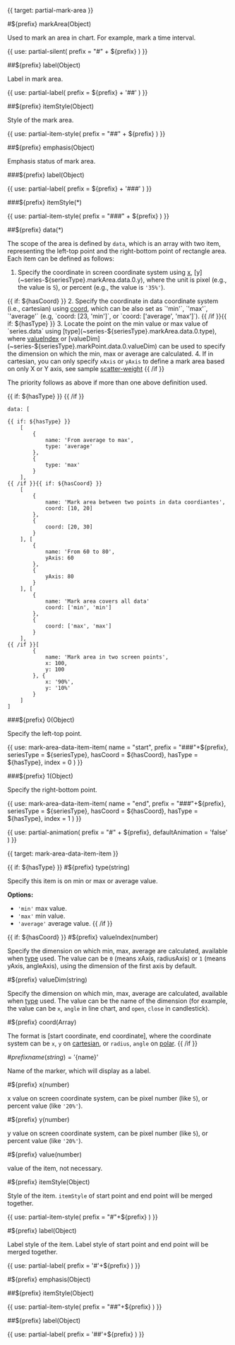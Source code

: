 
{{ target: partial-mark-area }}

#${prefix} markArea(Object)

Used to mark an area in chart. For example, mark a time interval.

{{ use: partial-silent(
    prefix = "#" + ${prefix}
) }}

##${prefix} label(Object)

Label in mark area.

{{ use: partial-label(
    prefix = ${prefix} + '##'
) }}

##${prefix} itemStyle(Object)

Style of the mark area.

{{ use: partial-item-style(
    prefix = "##" + ${prefix}
) }}

##${prefix} emphasis(Object)

Emphasis status of mark area.

###${prefix} label(Object)

{{ use: partial-label(
    prefix = ${prefix} + '###'
) }}

###${prefix} itemStyle(*)

{{ use: partial-item-style(
    prefix = "###" + ${prefix}
) }}

##${prefix} data(*)

The scope of the area is defined by `data`, which is an array with two item, representing the left-top point and the right-bottom point of rectangle area. Each item can be defined as follows:

1. Specify the coordinate in screen coordinate system using [x](~series-${seriesType}.markArea.data.0.x), [y](~series-${seriesType}.markArea.data.0.y), where the unit is pixel (e.g., the value is `5`), or percent (e.g., the value is `'35%'`).

{{ if: ${hasCoord} }}
2. Specify the coordinate in data coordinate system (i.e., cartesian) using
[coord](~series-${seriesType}.markArea.data.0.coord), which can be also set as `'min'`, `'max'`, `'average'` (e.g, `coord: [23, 'min']`, or `coord: ['average', 'max']`).
{{ /if }}{{ if: ${hasType} }}
3. Locate the point on the min value or max value of `series.data` using [type](~series-${seriesType}.markArea.data.0.type), where [valueIndex](~series-${seriesType}.markArea.data.0.valueIndex) or [valueDim](~series-${seriesType}.markPoint.data.0.valueDim) can be used to specify the dimension on which the min, max or average are calculated.
4. If in cartesian, you can only specify `xAxis` or `yAxis` to define a mark area based on only X or Y axis, see sample [scatter-weight](${galleryEditorPath}scatter-weight)
{{ /if }}

The priority follows as above if more than one above definition used.

{{ if: ${hasType} }}
{{ /if }}

```
data: [

{{ if: ${hasType} }}
    [
        {
            name: 'From average to max',
            type: 'average'
        },
        {
            type: 'max'
        }
    ],
{{ /if }}{{ if: ${hasCoord} }}
    [
        {
            name: 'Mark area between two points in data coordiantes',
            coord: [10, 20]
        },
        {
            coord: [20, 30]
        }
    ], [
        {
            name: 'From 60 to 80',
            yAxis: 60
        },
        {
            yAxis: 80
        }
    ], [
        {
            name: 'Mark area covers all data'
            coord: ['min', 'min']
        },
        {
            coord: ['max', 'max']
        }
    ],
{{ /if }}[
        {
            name: 'Mark area in two screen points',
            x: 100,
            y: 100
        }, {
            x: '90%',
            y: '10%'
        }
    ]
]
```

###${prefix} 0(Object)

Specify the left-top point.

{{ use: mark-area-data-item-item(
    name = "start",
    prefix = "###"+${prefix},
    seriesType = ${seriesType},
    hasCoord = ${hasCoord},
    hasType = ${hasType},
    index = 0
) }}

###${prefix} 1(Object)

Specify the right-bottom point.

{{ use: mark-area-data-item-item(
    name = "end",
    prefix = "###"+${prefix},
    seriesType = ${seriesType},
    hasCoord = ${hasCoord},
    hasType = ${hasType},
    index = 1
) }}

{{ use: partial-animation(
    prefix = "#" + ${prefix},
    defaultAnimation = 'false'
) }}



{{ target: mark-area-data-item-item }}

{{ if: ${hasType} }}
#${prefix} type(string)

<ExampleUIControlEnum options="min,max,average" />

Specify this item is on min or max or average value.

**Options:**
+ `'min'` max value.
+ `'max'` min value.
+ `'average'` average value.
{{ /if }}

{{ if: ${hasCoord} }}
#${prefix} valueIndex(number)

<ExampleUIControlNumber min="0" max="1" step="1"  />

Specify the dimension on which min, max, average are calculated,
available when [type](~series-${seriesType}.markArea.data.type) used.
The value can be `0` (means xAxis, radiusAxis) or `1` (means yAxis, angleAxis),
using the dimension of the first axis by default.

#${prefix} valueDim(string)

Specify the dimension on which min, max, average are calculated,
available when [type](~series-${seriesType}.markArea.data.type) used.
The value can be the name of the dimension (for example, the value can be `x`, `angle` in line chart, and `open`, `close` in candlestick).

#${prefix} coord(Array)

The format is [start coordinate, end coordinate], where the coordinate system can be `x`, `y` on [cartesian](~grid), or `radius`, `angle` on [polar](~polar).
{{ /if }}

#${prefix} name(string) = '${name}'

Name of the marker, which will display as a label.

#${prefix} x(number)

<ExampleUIControlPercent default="0" />

x value on screen coordinate system, can be pixel number (like `5`), or percent value (like `'20%'`).

#${prefix} y(number)

<ExampleUIControlPercent default="0" />

y value on screen coordinate system, can be pixel number (like `5`), or percent value (like `'20%'`).

#${prefix} value(number)

value of the item, not necessary.

#${prefix} itemStyle(Object)

Style of the item.
`itemStyle` of start point and end point will be merged together.

{{ use: partial-item-style(
    prefix = "#"+${prefix}
) }}

#${prefix} label(Object)

Label style of the item.
Label style of start point and end point will be merged together.

{{ use: partial-label(
    prefix = '#'+${prefix}
) }}

#${prefix} emphasis(Object)

##${prefix} itemStyle(Object)

{{ use: partial-item-style(
    prefix = "##"+${prefix}
) }}

##${prefix} label(Object)

{{ use: partial-label(
    prefix = '##'+${prefix}
) }}

